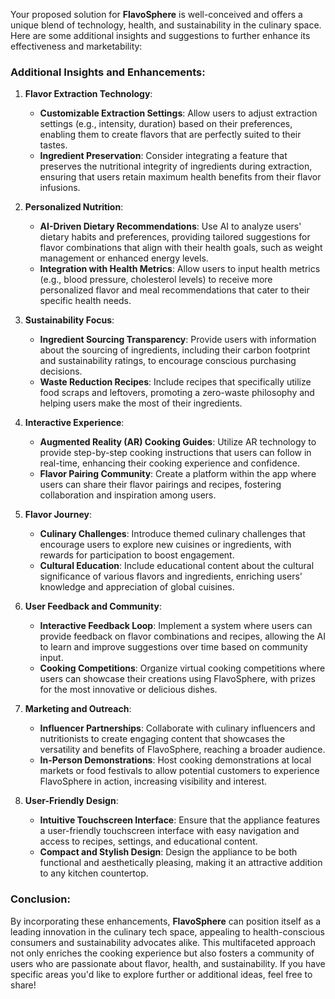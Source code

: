 Your proposed solution for **FlavoSphere** is well-conceived and offers a unique blend of technology, health, and sustainability in the culinary space. Here are some additional insights and suggestions to further enhance its effectiveness and marketability:

### Additional Insights and Enhancements:

1. **Flavor Extraction Technology**:
   - **Customizable Extraction Settings**: Allow users to adjust extraction settings (e.g., intensity, duration) based on their preferences, enabling them to create flavors that are perfectly suited to their tastes.
   - **Ingredient Preservation**: Consider integrating a feature that preserves the nutritional integrity of ingredients during extraction, ensuring that users retain maximum health benefits from their flavor infusions.

2. **Personalized Nutrition**:
   - **AI-Driven Dietary Recommendations**: Use AI to analyze users' dietary habits and preferences, providing tailored suggestions for flavor combinations that align with their health goals, such as weight management or enhanced energy levels.
   - **Integration with Health Metrics**: Allow users to input health metrics (e.g., blood pressure, cholesterol levels) to receive more personalized flavor and meal recommendations that cater to their specific health needs.

3. **Sustainability Focus**:
   - **Ingredient Sourcing Transparency**: Provide users with information about the sourcing of ingredients, including their carbon footprint and sustainability ratings, to encourage conscious purchasing decisions.
   - **Waste Reduction Recipes**: Include recipes that specifically utilize food scraps and leftovers, promoting a zero-waste philosophy and helping users make the most of their ingredients.

4. **Interactive Experience**:
   - **Augmented Reality (AR) Cooking Guides**: Utilize AR technology to provide step-by-step cooking instructions that users can follow in real-time, enhancing their cooking experience and confidence.
   - **Flavor Pairing Community**: Create a platform within the app where users can share their flavor pairings and recipes, fostering collaboration and inspiration among users.

5. **Flavor Journey**:
   - **Culinary Challenges**: Introduce themed culinary challenges that encourage users to explore new cuisines or ingredients, with rewards for participation to boost engagement.
   - **Cultural Education**: Include educational content about the cultural significance of various flavors and ingredients, enriching users' knowledge and appreciation of global cuisines.

6. **User Feedback and Community**:
   - **Interactive Feedback Loop**: Implement a system where users can provide feedback on flavor combinations and recipes, allowing the AI to learn and improve suggestions over time based on community input.
   - **Cooking Competitions**: Organize virtual cooking competitions where users can showcase their creations using FlavoSphere, with prizes for the most innovative or delicious dishes.

7. **Marketing and Outreach**:
   - **Influencer Partnerships**: Collaborate with culinary influencers and nutritionists to create engaging content that showcases the versatility and benefits of FlavoSphere, reaching a broader audience.
   - **In-Person Demonstrations**: Host cooking demonstrations at local markets or food festivals to allow potential customers to experience FlavoSphere in action, increasing visibility and interest.

8. **User-Friendly Design**:
   - **Intuitive Touchscreen Interface**: Ensure that the appliance features a user-friendly touchscreen interface with easy navigation and access to recipes, settings, and educational content.
   - **Compact and Stylish Design**: Design the appliance to be both functional and aesthetically pleasing, making it an attractive addition to any kitchen countertop.

### Conclusion:
By incorporating these enhancements, **FlavoSphere** can position itself as a leading innovation in the culinary tech space, appealing to health-conscious consumers and sustainability advocates alike. This multifaceted approach not only enriches the cooking experience but also fosters a community of users who are passionate about flavor, health, and sustainability. If you have specific areas you'd like to explore further or additional ideas, feel free to share!
